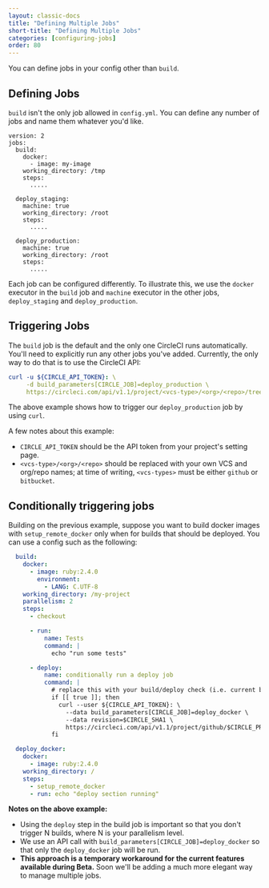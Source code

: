 ```yaml
---
layout: classic-docs
title: "Defining Multiple Jobs"
short-title: "Defining Multiple Jobs"
categories: [configuring-jobs]
order: 80
---
```


You can define jobs in your config other than `build`.

## Defining Jobs

`build` isn't the only job allowed in `config.yml`. You can define any number of jobs and name them whatever you'd like.

```
version: 2
jobs:
  build:
    docker:
      - image: my-image
    working_directory: /tmp
    steps:
      .....

  deploy_staging:
    machine: true
    working_directory: /root
    steps:
      .....

  deploy_production:
    machine: true
    working_directory: /root
    steps:
      .....
```

Each job can be configured differently. To illustrate this, we use the `docker` executor in the `build` job and `machine` executor in the other jobs, `deploy_staging` and `deploy_production`.

## Triggering Jobs

The `build` job is the default and the only one CircleCI runs automatically. You'll need to explicitly run any other jobs you've added. Currently, the only way to do that is to use the CircleCI API:

```YAML
curl -u ${CIRCLE_API_TOKEN}: \
     -d build_parameters[CIRCLE_JOB]=deploy_production \
     https://circleci.com/api/v1.1/project/<vcs-type>/<org>/<repo>/tree/master
```

The above example shows how to trigger our `deploy_production` job by using `curl`.

A few notes about this example:

- `CIRCLE_API_TOKEN` should be the API token from your project's setting page.
- `<vcs-type>/<org>/<repo>` should be replaced with your own VCS and org/repo names; at time of writing, `<vcs-types>` must be either `github` or `bitbucket`.

## Conditionally triggering jobs

Building on the previous example, suppose you want to build docker images with `setup_remote_docker` only when for builds that should be deployed. You can use a config such as the following:

```YAML
  build:
    docker:
      - image: ruby:2.4.0
        environment:
          - LANG: C.UTF-8
    working_directory: /my-project
    parallelism: 2
    steps:
      - checkout

      - run:
          name: Tests
          command: |
            echo "run some tests"

      - deploy:
          name: conditionally run a deploy job
          command: |
            # replace this with your build/deploy check (i.e. current branch is "release")
            if [[ true ]]; then
              curl --user ${CIRCLE_API_TOKEN}: \
                --data build_parameters[CIRCLE_JOB]=deploy_docker \
                --data revision=$CIRCLE_SHA1 \
                https://circleci.com/api/v1.1/project/github/$CIRCLE_PROJECT_USERNAME/$CIRCLE_PROJECT_REPONAME/tree/$CIRCLE_BRANCH
            fi

  deploy_docker:
    docker:
      - image: ruby:2.4.0
    working_directory: /
    steps:
      - setup_remote_docker
      - run: echo "deploy section running"
```

**Notes on the above example:**

- Using the `deploy` step in the build job is important so that you don't trigger N builds, where N is your parallelism level.
- We use an API call with `build_parameters[CIRCLE_JOB]=deploy_docker` so that only the `deploy_docker` job will be run.
- **This approach is a temporary workaround for the current features available during Beta.** Soon we'll be adding a much more elegant way to manage multiple jobs.
